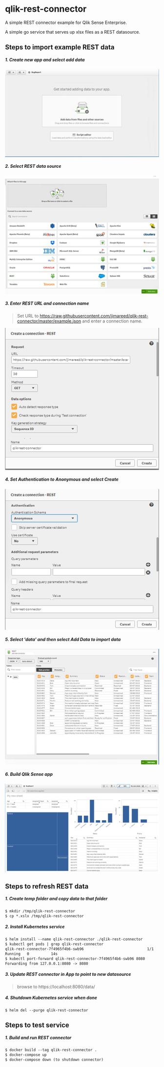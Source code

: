 # qlik-rest-connector

A simple REST connector example for Qlik Sense Enterprise.

A simple go service that serves up xlsx files as a REST datasource.  

## Steps to import example REST data

##### 1. Create new app and select add data

![Create new app](./doc/add-data.png)

##### 2. Select REST data source

![Connect to data source](./doc/connect-to-data-source.png)

##### 3. Enter REST URL and connection name
> Set URL to https://raw.githubusercontent.com/jimareed/qlik-rest-connector/master/example.json and enter a connection name.

![Create Connection](./doc/create-connection.png)

##### 4. Set Authentication to Anonymous and select Create

![Create Connection authentication](./doc/create-connection-authentication.png)


##### 5. Select 'data' and then select Add Data to import data

![Import data](./doc/import-data.png)

##### 6. Build Qlik Sense app
![Bug report app](./doc/bug-report-app.png)


## Steps to refresh REST data

##### 1. Create temp folder and copy data to that folder
```
$ mkdir /tmp/qlik-rest-connector
$ cp *.xslx /tmp/qlik-rest-connector
```

##### 2. Install Kubernetes service
```
$ helm install --name qlik-rest-connector ./qlik-rest-connector
$ kubectl get pods | grep qlik-rest-connector
qlik-rest-connector-7f4965f4b6-swb96                             1/1       Running   0          14s
$ kubectl port-forward qlik-rest-connector-7f4965f4b6-swb96 8080
Forwarding from 127.0.0.1:8080 -> 8080
```

##### 3. Update REST connector in App to point to new datasource

> browse to https://localhost:8080/data/<filename>

##### 4. Shutdown Kubernetes service when done

```
$ helm del --purge qlik-rest-connector
```

## Steps to test service
##### 1. Build and run REST connector
```
$ docker build --tag qlik-rest-connector .
$ docker-compose up
$ docker-compose down (to shutdown connector)
```
